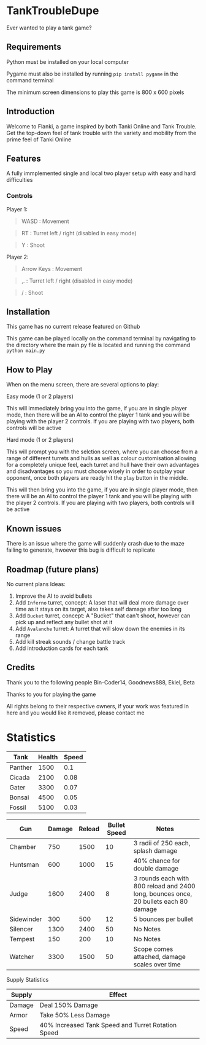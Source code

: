 # TankTroubleDupe

Ever wanted to play a tank game?

## Requirements
Python must be installed on your local computer

Pygame must also be installed by running `pip install pygame` in the command terminal

The minimum screen dimensions to play this game is 800 x 600 pixels

## Introduction

Welcome to Flanki, a game inspired by both Tanki Online and Tank Trouble. Get the top-down feel of tank trouble with the variety and mobility from the prime feel of Tanki Online

## Features

A fully immplemented single and local two player setup with easy and hard difficulties

### Controls

Player 1: 
> WASD : Movement

> RT   : Turret left / right (disabled in easy mode)

> Y    : Shoot

Player 2:
> Arrow Keys : Movement

> ,.         : Turret left / right (disabled in easy mode)

> /          : Shoot

## Installation

This game has no current release featured on Github

This game can be played locally on the command terminal by navigating to the directory where the main.py file is located and running the command
`python main.py`

## How to Play

When on the menu screen, there are several options to play:

Easy mode (1 or 2 players)

This will immediately bring you into the game, if you are in single player mode, then there will be an AI to control the player 1 tank and you will be playing with the player 2 controls. If you are playing with two players, both controls will be active

Hard mode (1 or 2 players)

This will prompt you with the selction screen, where you can choose from a range of different turrets and hulls as well as colour customisation allowing for a completely unique feel, each turret and hull have their own advantages and disadvantages so you must choose wisely in order to outplay your opponent, once both players are ready hit the `play` button in the middle.

This will then bring you into the game, if you are in single player mode, then there will be an AI to control the player 1 tank and you will be playing with the player 2 controls. If you are playing with two players, both controls will be active



## Known issues

There is an issue where the game will suddenly crash due to the maze failing to generate, hwoever this bug is difficult to replicate

## Roadmap (future plans)

No current plans
Ideas:
1. Improve the AI to avoid bullets
1. Add `Inferno` turret, concept: A laser that will deal more damage over time as it stays on its target, also takes self damage after too long
1. Add `Bucket` turret, concept: A "Bucket" that can't shoot, however can pick up and reflect any bullet shot at it
1. Add `Avalanche` turret: A turret that will slow down the enemies in its range
1. Add kill streak sounds / change battle track
1. Add introduction cards for each tank

## Credits

Thank you to the following people
    Bin-Coder14, Goodnews888, Ekiel, Beta

Thanks to you for playing the game

All rights belong to their respective owners, if your work was featured in here and you would like it removed, please contact me




# Statistics

|  Tank | Health | Speed |
|-------|---------|-------|
| Panther | 1500 | 0.1 |
| Cicada | 2100 | 0.08 |
| Gater | 3300 | 0.07 |
| Bonsai | 4500 | 0.05 |
| Fossil | 5100 | 0.03 |

| Gun | Damage | Reload | Bullet Speed | Notes |
|-----|--------|--------|--------------|-------|
| Chamber | 750 | 1500 | 10 |3 radii of 250 each, splash damage |
| Huntsman | 600 | 1000 | 15 | 40% chance for double damage |
| Judge | 1600 | 2400 | 8 |3 rounds each with 800 reload and 2400 long, bounces once, 20 bullets each 80 damage |
| Sidewinder | 300 | 500 | 12 | 5 bounces per bullet |
| Silencer | 1300 | 2400 | 50 | No Notes |
| Tempest | 150 | 200 | 10 | No Notes |
| Watcher | 3300 | 1500 | 50 | Scope comes attached, damage scales over time |

Supply Statistics

| Supply | Effect |
|--|--|
| Damage | Deal 150% Damage|
| Armor | Take 50% Less Damage|
| Speed | 40% Increased Tank Speed and Turret Rotation Speed|

